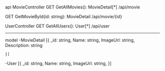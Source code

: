 api
MovieController
GET GetAllMovies(): MovieDetail[*]
    /api/movie

GET GetMovieById(id: string): MovieDetail
    /api/movie/{id}

UserController
GET GetAllUsers(): User[*]
    /api/user

--------------------------------------
model
-MovieDetail
    [{
        _id: string,
        Name: string,
        ImageUrl: string,
        Description: string

    }]
    
-User
    [{
        _id: string,
        Name: string,
        ImageUrl: string,
    }]